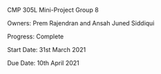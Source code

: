 CMP 305L Mini-Project Group 8

Owners: Prem Rajendran and Ansah Juned Siddiqui

Progress: Complete

Start Date: 31st March 2021

Due Date: 10th April 2021
